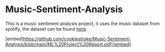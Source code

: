 # Music-Sentiment-Analysis
This is a music sentiment analysis project, it uses the music dataset from spotify, the dataset can be found <a href="https://www.kaggle.com/yamaerenay/spotify-dataset-19212020-160k-tracks?select=data.csv">here</a>.

[embed]https://github.com/cookiestroke/Music-Sentiment-Analysis/blob/main/ML%20Project%20Report.pdf[/embed]
